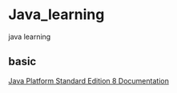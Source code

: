 # Java_learning
java learning
## basic
[Java Platform Standard Edition 8 Documentation](https://docs.oracle.com/javase/8/docs/)
